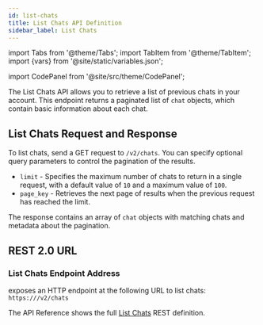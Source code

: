 ```yaml
---
id: list-chats
title: List Chats API Definition
sidebar_label: List Chats
---
```


import Tabs from '@theme/Tabs';
import TabItem from '@theme/TabItem';
import {vars} from '@site/static/variables.json';

import CodePanel from '@site/src/theme/CodePanel';


The List Chats API allows you to retrieve a list of previous chats in your
account. This endpoint returns a paginated list of `chat` objects, which
contain basic information about each chat.

## List Chats Request and Response

To list chats, send a GET request to `/v2/chats`. You can specify optional
query parameters to control the pagination of the results.

- `limit` - Specifies the maximum number of chats to return in a single
  request, with a default value of `10` and a maximum value of `100`.
- `page_key` - Retrieves the next page of results when the previous request
  has reached the limit.

The response contains an array of `chat` objects with matching chats and
metadata about the pagination.

## REST 2.0 URL

### List Chats Endpoint Address

<Config v="names.product"/> exposes an HTTP endpoint at the following URL
to list chats:
<code>https://<Config v="domains.rest.indexing"/>/v2/chats</code>

The API Reference shows the full [List Chats](/docs/rest-api/list-chats) REST definition.
